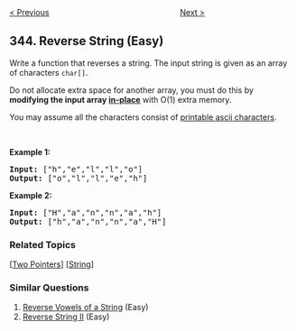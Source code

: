 <!--|This file generated by command(leetcode description); DO NOT EDIT.    |-->
<!--+----------------------------------------------------------------------+-->
<!--|@author    openset <openset.wang@gmail.com>                           |-->
<!--|@link      https://github.com/openset                                 |-->
<!--|@home      https://github.com/openset/leetcode                        |-->
<!--+----------------------------------------------------------------------+-->

[< Previous](https://github.com/openset/leetcode/tree/master/problems/integer-break "Integer Break")
　　　　　　　　　　　　　　　　
[Next >](https://github.com/openset/leetcode/tree/master/problems/reverse-vowels-of-a-string "Reverse Vowels of a String")

## 344. Reverse String (Easy)

<p>Write a function that reverses a string. The input string is given as an array of characters <code>char[]</code>.</p>

<p>Do not allocate extra space for another array, you must do this by <strong>modifying the input array&nbsp;<a href="https://en.wikipedia.org/wiki/In-place_algorithm" target="_blank">in-place</a></strong> with O(1) extra memory.</p>

<p>You may assume all the characters consist of <a href="https://en.wikipedia.org/wiki/ASCII#Printable_characters" target="_blank">printable ascii characters</a>.</p>

<p>&nbsp;</p>

<div>
<p><strong>Example 1:</strong></p>

<pre>
<strong>Input: </strong><span id="example-input-1-1">[&quot;h&quot;,&quot;e&quot;,&quot;l&quot;,&quot;l&quot;,&quot;o&quot;]</span>
<strong>Output: </strong><span id="example-output-1">[&quot;o&quot;,&quot;l&quot;,&quot;l&quot;,&quot;e&quot;,&quot;h&quot;]</span>
</pre>

<div>
<p><strong>Example 2:</strong></p>

<pre>
<strong>Input: </strong><span id="example-input-2-1">[&quot;H&quot;,&quot;a&quot;,&quot;n&quot;,&quot;n&quot;,&quot;a&quot;,&quot;h&quot;]</span>
<strong>Output: </strong><span id="example-output-2">[&quot;h&quot;,&quot;a&quot;,&quot;n&quot;,&quot;n&quot;,&quot;a&quot;,&quot;H&quot;]</span>
</pre>
</div>
</div>

### Related Topics
  [[Two Pointers](https://github.com/openset/leetcode/tree/master/tag/two-pointers/README.md)]
  [[String](https://github.com/openset/leetcode/tree/master/tag/string/README.md)]

### Similar Questions
  1. [Reverse Vowels of a String](https://github.com/openset/leetcode/tree/master/problems/reverse-vowels-of-a-string) (Easy)
  1. [Reverse String II](https://github.com/openset/leetcode/tree/master/problems/reverse-string-ii) (Easy)
